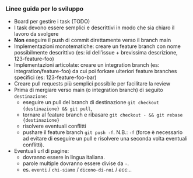 ### Linee guida per lo sviluppo

 - Board per gestire i task (TODO)
 - I task devono essere semplici e descrittivi in modo che sia chiaro il lavoro da svolgere
 - **Non** eseguire il push di commit direttamente verso il branch main
 - Implementazioni monotematiche: creare un feature branch con nome possibilmente descrittivo (es: id dell’issue + brevissima descrizione, 123-feature-foo)
 - Implementazioni articolate: creare un integration branch (es: integration/feature-foo) da cui poi forkare ulteriori feature branches specifici (es: 123-feature-foo-bar)
 - Creare pull requests più semplici possibile per facilitare la review
 - Prima di mergiare verso main (o integration branch) di seguito `destinazione`:
    - eseguire un pull del branch di destinazione `git checkout {destinazione} && git pull`, 
    - tornare al feature branch e ribasare `git checkout - && git rebase {destinazione}`
    - risolvere eventuali conflitti
    - pushare il feature branch `git push -f`. N.B.: `-f` (force è necessario ad evitare di eseguire un pull e risolvere una seconda volta eventuali conflitti).
 - Eventuali url di pagine:
    - dovranno essere in lingua italiana.
    - parole multiple dovranno essere divise da `-`.
    - es. `eventi` / `chi-siamo` / `dicono-di-noi` / *ecc...*
